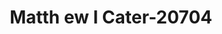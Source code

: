 ---
f_zip-code: 60148
f_state-code: IL
title: Matth ew I Cater-20704
f_phone: 630-932-0090
f_city-only: Lombard
f_address: 894 E Roosevelt Rd Lombard
f_location-unique-id: '20704'
slug: matth-ew-i-cater-20704
updated-on: '2024-05-30T13:46:58.046Z'
created-on: '2024-05-30T13:36:59.803Z'
published-on: '2024-05-30T13:54:32.469Z'
f_city-state: cms/city/lombard-il.md
f_company: cms/company/matth-ew-i-cater.md
f_state: cms/state/illinois.md
layout: '[payday-loan].html'
tags: payday-loan
---
